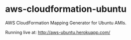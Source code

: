 aws-cloudformation-ubuntu
=========================

AWS CloudFormation Mapping Generator for Ubuntu AMIs.

Running live at: <http://aws-ubuntu.herokuapp.com/>
